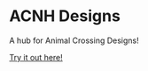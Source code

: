 # ACNH Designs
A hub for Animal Crossing Designs!

[Try it out here!](https://acnhdesigns.herokuapp.com/)